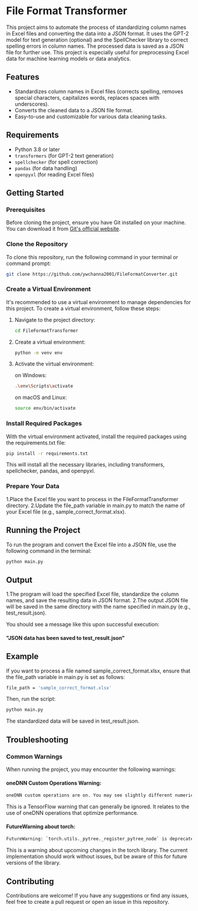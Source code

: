 # File Format Transformer

This project aims to automate the process of standardizing column names in Excel files and converting the data into a JSON format. It uses the GPT-2 model for text generation (optional) and the SpellChecker library to correct spelling errors in column names. The processed data is saved as a JSON file for further use. This project is especially useful for preprocessing Excel data for machine learning models or data analytics.

## Features
- Standardizes column names in Excel files (corrects spelling, removes special characters, capitalizes words, replaces spaces with underscores).
- Converts the cleaned data to a JSON file format.
- Easy-to-use and customizable for various data cleaning tasks.

## Requirements
- Python 3.8 or later
- `transformers` (for GPT-2 text generation)
- `spellchecker` (for spell correction)
- `pandas` (for data handling)
- `openpyxl` (for reading Excel files)

## Getting Started

### Prerequisites

Before cloning the project, ensure you have Git installed on your machine. You can download it from [Git's official website](https://git-scm.com/).

### Clone the Repository

To clone this repository, run the following command in your terminal or command prompt:

```bash
git clone https://github.com/ywchanna2001/FileFormatConverter.git
```

### Create a Virtual Environment

It's recommended to use a virtual environment to manage dependencies for this project. To create a virtual environment, follow these steps:

1. Navigate to the project directory:
   
   ```bash
   cd FileFormatTransformer
   ```
2. Create a virtual environment:

   ```bash
   python -m venv env
   ```

3. Activate the virtual environment:

   on Windows:

   ```bash
   .\env\Scripts\activate
   ```

   on macOS and Linux:

   ```bash
   source env/bin/activate
   ```


### Install Required Packages

With the virtual environment activated, install the required packages using the requirements.txt file:

```bash
pip install -r requirements.txt
```

This will install all the necessary libraries, including transformers, spellchecker, pandas, and openpyxl.


### Prepare Your Data

1.Place the Excel file you want to process in the FileFormatTransformer directory.
2.Update the file_path variable in main.py to match the name of your Excel file (e.g., sample_correct_format.xlsx).


## Running the Project

To run the program and convert the Excel file into a JSON file, use the following command in the terminal:

```bash
python main.py
```

## Output

1.The program will load the specified Excel file, standardize the column names, and save the resulting data in JSON format.
2.The output JSON file will be saved in the same directory with the name specified in main.py (e.g., test_result.json).

You should see a message like this upon successful execution:

#### "JSON data has been saved to test_result.json"

## Example

If you want to process a file named sample_correct_format.xlsx, ensure that the file_path variable in main.py is set as follows:

```bash
file_path = 'sample_correct_format.xlsx'
```

Then, run the script:

```bash
python main.py
```

The standardized data will be saved in test_result.json.


## Troubleshooting


### Common Warnings

When running the project, you may encounter the following warnings:

#### oneDNN Custom Operations Warning:

```bash
oneDNN custom operations are on. You may see slightly different numerical results due to floating-point round-off errors from different computation orders. To turn them off, set the environment variable `TF_ENABLE_ONEDNN_OPTS=0`.
```

This is a TensorFlow warning that can generally be ignored. It relates to the use of oneDNN operations that optimize performance.

#### FutureWarning about torch:

```bash
FutureWarning: `torch.utils._pytree._register_pytree_node` is deprecated. Please use `torch.utils._pytree.register_pytree_node` instead.
```

This is a warning about upcoming changes in the torch library. The current implementation should work without issues, but be aware of this for future versions of the library.

## Contributing

Contributions are welcome! If you have any suggestions or find any issues, feel free to create a pull request or open an issue in this repository.
